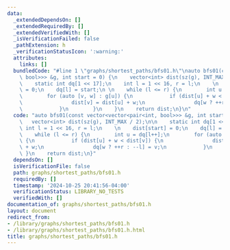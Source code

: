 ```yaml
---
data:
  _extendedDependsOn: []
  _extendedRequiredBy: []
  _extendedVerifiedWith: []
  _isVerificationFailed: false
  _pathExtension: h
  _verificationStatusIcon: ':warning:'
  attributes:
    links: []
  bundledCode: "#line 1 \"graphs/shortest_paths/bfs01.h\"\nauto bfs01(const vector<vector<pair<int,\
    \ bool>>> &g, int start = 0) {\n    vector<int> dist(sz(g), INT_MAX / 2);\n\n\
    \    static int dq[1 << 17];\n    int l = 1 << 16, r = l;\n    \n    dist[start]\
    \ = 0;\n    dq[l] = start;\n \n    while (l <= r) {\n        int u = dq[l++];\n\
    \        for (auto [v, w] : g[u]) {\n            if (dist[u] + w < dist[v]) {\n\
    \                dist[v] = dist[u] + w;\n                dq[w ? ++r : --l] = v;\n\
    \            }\n        }\n    }\n    return dist;\n}\n"
  code: "auto bfs01(const vector<vector<pair<int, bool>>> &g, int start = 0) {\n \
    \   vector<int> dist(sz(g), INT_MAX / 2);\n\n    static int dq[1 << 17];\n   \
    \ int l = 1 << 16, r = l;\n    \n    dist[start] = 0;\n    dq[l] = start;\n \n\
    \    while (l <= r) {\n        int u = dq[l++];\n        for (auto [v, w] : g[u])\
    \ {\n            if (dist[u] + w < dist[v]) {\n                dist[v] = dist[u]\
    \ + w;\n                dq[w ? ++r : --l] = v;\n            }\n        }\n   \
    \ }\n    return dist;\n}"
  dependsOn: []
  isVerificationFile: false
  path: graphs/shortest_paths/bfs01.h
  requiredBy: []
  timestamp: '2024-10-25 20:41:56-04:00'
  verificationStatus: LIBRARY_NO_TESTS
  verifiedWith: []
documentation_of: graphs/shortest_paths/bfs01.h
layout: document
redirect_from:
- /library/graphs/shortest_paths/bfs01.h
- /library/graphs/shortest_paths/bfs01.h.html
title: graphs/shortest_paths/bfs01.h
---
```

